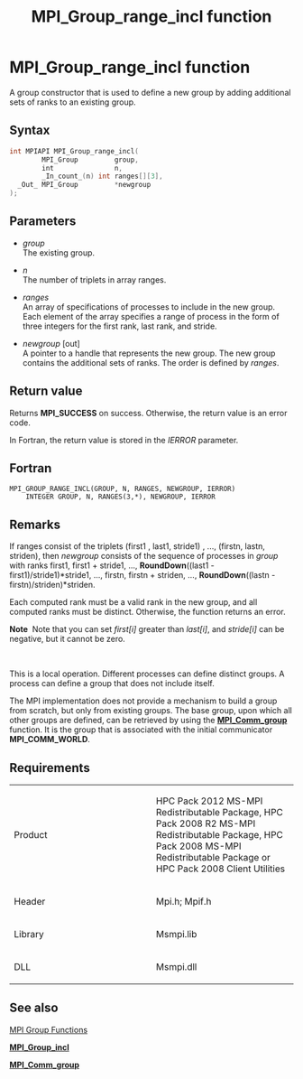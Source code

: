 ﻿---
title: MPI_Group_range_incl function
TOCTitle: MPI_Group_range_incl function
ms:assetid: c6e95b30-78ad-45a2-adcc-78cf343c8681
ms:mtpsurl: https://msdn.microsoft.com/en-us/library/Dn473403(v=VS.85)
ms:contentKeyID: 59360939
ms.date: 03/28/2018
mtps_version: v=VS.85
f1_keywords:
- MPI_GROUP_RANGE_INCL
- mpif/MPI_Group_range_incl
- mpi/MPI_GROUP_RANGE_INCL
dev_langs:
- C++
- C
api_location:
- Msmpi.dll
api_name:
- MPI_Group_range_incl
api_type:
- DLLExport
product:
- Windows
topic_type:
- apiref
- kbSyntax
product_family_name: VS
ROBOTS: INDEX,FOLLOW
---

# MPI\_Group\_range\_incl function

A group constructor that is used to define a new group by adding additional sets of ranks to an existing group.

## Syntax

``` c++
int MPIAPI MPI_Group_range_incl(
        MPI_Group         group,
        int               n,
        _In_count_(n) int ranges[][3],
  _Out_ MPI_Group         *newgroup
);
```

## Parameters

  - *group*  
    The existing group.

  - *n*  
    The number of triplets in array ranges.

  - *ranges*  
    An array of specifications of processes to include in the new group. Each element of the array specifies a range of process in the form of three integers for the first rank, last rank, and stride.

  - *newgroup* \[out\]  
    A pointer to a handle that represents the new group. The new group contains the additional sets of ranks. The order is defined by *ranges*.

## Return value

Returns **MPI\_SUCCESS** on success. Otherwise, the return value is an error code.

In Fortran, the return value is stored in the *IERROR* parameter.

## Fortran

    MPI_GROUP_RANGE_INCL(GROUP, N, RANGES, NEWGROUP, IERROR)
        INTEGER GROUP, N, RANGES(3,*), NEWGROUP, IERROR

## Remarks

If ranges consist of the triplets (first1 , last1, stride1) , ..., (firstn, lastn, striden), then *newgroup* consists of the sequence of processes in *group* with ranks first1, first1 + stride1, ..., **RoundDown**((last1 - first1)/stride1)\*stride1, ..., firstn, firstn + striden, ..., **RoundDown**((lastn - firstn)/striden)\*striden.

Each computed rank must be a valid rank in the new group, and all computed ranks must be distinct. Otherwise, the function returns an error.

**Note**  Note that you can set *first\[i\]* greater than *last\[i\]*, and *stride\[i\]* can be negative, but it cannot be zero.

 

This is a local operation. Different processes can define distinct groups. A process can define a group that does not include itself.

The MPI implementation does not provide a mechanism to build a group from scratch, but only from existing groups. The base group, upon which all other groups are defined, can be retrieved by using the [**MPI\_Comm\_group**](mpi-comm-group-function.md) function. It is the group that is associated with the initial communicator **MPI\_COMM\_WORLD**.

## Requirements

<table>
<colgroup>
<col style="width: 50%" />
<col style="width: 50%" />
</colgroup>
<tbody>
<tr class="odd">
<td><p>Product</p></td>
<td><p>HPC Pack 2012 MS-MPI Redistributable Package, HPC Pack 2008 R2 MS-MPI Redistributable Package, HPC Pack 2008 MS-MPI Redistributable Package or HPC Pack 2008 Client Utilities</p></td>
</tr>
<tr class="even">
<td><p>Header</p></td>
<td>Mpi.h;
Mpif.h</td>
</tr>
<tr class="odd">
<td><p>Library</p></td>
<td>Msmpi.lib</td>
</tr>
<tr class="even">
<td><p>DLL</p></td>
<td>Msmpi.dll</td>
</tr>
</tbody>
</table>


## See also

[MPI Group Functions](mpi-group-functions.md)

[**MPI\_Group\_incl**](mpi-group-incl-function.md)

[**MPI\_Comm\_group**](mpi-comm-group-function.md)

